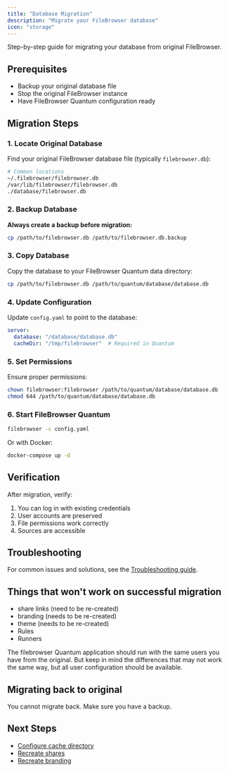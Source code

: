 ```yaml
---
title: "Database Migration"
description: "Migrate your FileBrowser database"
icon: "storage"
---
```


Step-by-step guide for migrating your database from original FileBrowser.

## Prerequisites

- Backup your original database file
- Stop the original FileBrowser instance
- Have FileBrowser Quantum configuration ready

## Migration Steps

### 1. Locate Original Database

Find your original FileBrowser database file (typically `filebrowser.db`):

```bash
# Common locations
~/.filebrowser/filebrowser.db
/var/lib/filebrowser/filebrowser.db
./database/filebrowser.db
```

### 2. Backup Database

**Always create a backup before migration:**

```bash
cp /path/to/filebrowser.db /path/to/filebrowser.db.backup
```

### 3. Copy Database

Copy the database to your FileBrowser Quantum data directory:

```bash
cp /path/to/filebrowser.db /path/to/quantum/database/database.db
```

### 4. Update Configuration

Update `config.yaml` to point to the database:

```yaml
server:
  database: "/database/database.db"
  cacheDir: "/tmp/filebrowser"  # Required in Quantum
```

### 5. Set Permissions

Ensure proper permissions:

```bash
chown filebrowser:filebrowser /path/to/quantum/database/database.db
chmod 644 /path/to/quantum/database/database.db
```

### 6. Start FileBrowser Quantum

```bash
filebrowser -c config.yaml
```

Or with Docker:

```bash
docker-compose up -d
```

## Verification

After migration, verify:

1. You can log in with existing credentials
2. User accounts are preserved
3. File permissions work correctly
4. Sources are accessible

## Troubleshooting

For common issues and solutions, see the [Troubleshooting guide](/docs/getting-started/migration/troubleshooting/).

## Things that won't work on successful migration

* share links (need to be re-created)
* branding (needs to be re-created)
* theme (needs to be re-created)
* Rules
* Runners

The filebrowser Quantum application should run with the same users
you have from the original. But keep in mind the differences that may not work 
the same way, but all user configuration should be available.

## Migrating back to original 

You cannot migrate back. Make sure you have a backup.

## Next Steps

- [Configure cache directory](/docs/configuration/server/)
- [Recreate shares](/docs/shares/)
- [Recreate branding](/docs/configuration/frontend/branding/)

